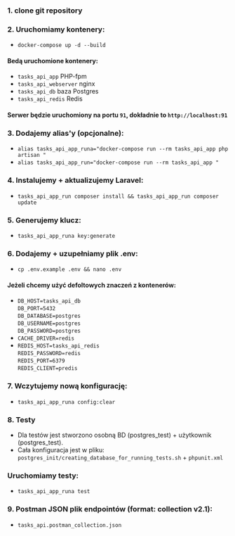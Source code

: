 ### 1. clone git repository

### 2. Uruchomiamy kontenery: 
- `docker-compose up -d --build`
#### Bedą uruchomione kontenery: 
- `tasks_api_app` PHP-fpm
- `tasks_api_webserver` nginx
- `tasks_api_db` baza Postgres
- `tasks_api_redis` Redis
#### Serwer będzie uruchomiony na portu `91`, dokładnie to `http://localhost:91`

### 3. Dodajemy alias'y (opcjonalne):
- `alias tasks_api_app_runa="docker-compose run --rm tasks_api_app php artisan "`
- `alias tasks_api_app_run="docker-compose run --rm tasks_api_app "`

### 4. Instalujemy + aktualizujemy Laravel: 
- `tasks_api_app_run composer install && tasks_api_app_run composer update`

### 5. Generujemy klucz: 
- `tasks_api_app_runa key:generate`

### 6. Dodajemy + uzupełniamy plik .env: 
- `cp .env.example .env && nano .env`
#### Jeżeli chcemy użyć defoltowych znaczeń z kontenerów:
- `DB_HOST=tasks_api_db`  
  `DB_PORT=5432`  
  `DB_DATABASE=postgres`  
  `DB_USERNAME=postgres`  
  `DB_PASSWORD=postgres`  
- `CACHE_DRIVER=redis`
- `REDIS_HOST=tasks_api_redis`  
  `REDIS_PASSWORD=redis`  
  `REDIS_PORT=6379`  
  `REDIS_CLIENT=predis`

### 7. Wczytujemy nową konfigurację: 
- `tasks_api_app_runa config:clear`

### 8. Testy
- Dla testów jest stworzono osobną BD (postgres_test) + użytkownik (postgres_test). 
- Cała konfiguracja jest w pliku: `postgres_init/creating_database_for_running_tests.sh` + `phpunit.xml`

### Uruchomiamy testy: 
- `tasks_api_app_runa test`

### 9. Postman JSON plik endpointów (format: collection v2.1):
- `tasks_api.postman_collection.json`
